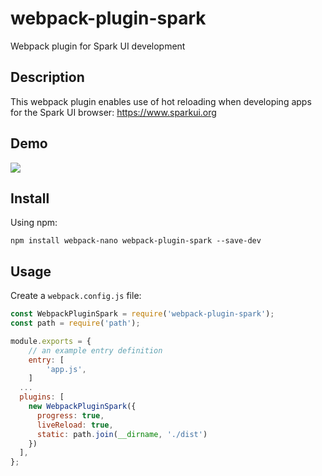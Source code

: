 # webpack-plugin-spark
Webpack plugin for Spark UI development

## Description
This webpack plugin enables use of hot reloading when developing apps for the Spark UI browser: https://www.sparkui.org

## Demo
<img src="images/demo.gif" />

## Install

Using npm:

```console
npm install webpack-nano webpack-plugin-spark --save-dev
```

## Usage
Create a `webpack.config.js` file:

```js
const WebpackPluginSpark = require('webpack-plugin-spark');
const path = require('path');

module.exports = {
	// an example entry definition
	entry: [
		'app.js',
	]
  ...
  plugins: [
    new WebpackPluginSpark({
      progress: true,
      liveReload: true,
      static: path.join(__dirname, './dist')
    })
  ],
};

```